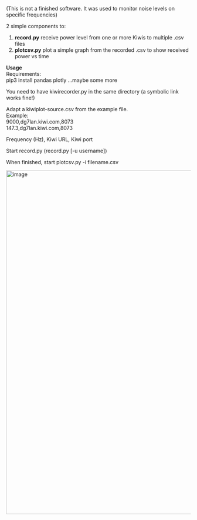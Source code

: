 (This is not a finished software. It was used to monitor noise levels on specific frequencies)

2 simple components to:

1. **record.py** receive power level from one or more Kiwis to multiple .csv files
2. **plotcsv.py** plot a simple graph from the recorded .csv to show received power vs time

**Usage**  
Requirements:  
pip3 install pandas plotly
...maybe some more

You need to have kiwirecorder.py in the same directory (a symbolic link works fine!)

Adapt a kiwiplot-source.csv from the example file.  
Example:  
9000,dg7lan.kiwi.com,8073  
147.3,dg7lan.kiwi.com,8073  

Frequency (Hz), Kiwi URL, Kiwi port

Start record.py (record.py [-u username])

When finished, start plotcsv.py -i filename.csv

<img width="935" alt="image" src="https://user-images.githubusercontent.com/20392230/210586769-3ecf6de4-95b7-42f3-8327-88d8e7eb2864.png">




